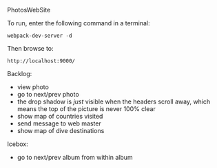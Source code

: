 PhotosWebSite

To run, enter the following command in a terminal:

    webpack-dev-server -d

Then browse to:

    http://localhost:9000/


Backlog:
* view photo
* go to next/prev photo
* the drop shadow is _just_ visible when the headers scroll away, which means the top of the picture is never 100% clear
* show map of countries visited
* send message to web master
* show map of dive destinations


Icebox:
* go to next/prev album from within album